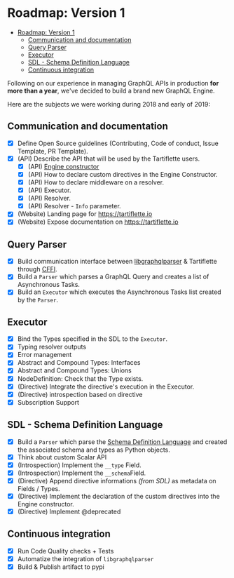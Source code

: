 # Roadmap: Version 1

- [Roadmap: Version 1](#roadmap-version-1)
  - [Communication and documentation](#communication-and-documentation)
  - [Query Parser](#query-parser)
  - [Executor](#executor)
  - [SDL - Schema Definition Language](#sdl---schema-definition-language)
  - [Continuous integration](#continuous-integration)

Following on our experience in managing GraphQL APIs in production **for more than a year**, we've decided to build a brand new GraphQL Engine.

Here are the subjects we were working during 2018 and early of 2019:

## Communication and documentation

* [x] Define Open Source guidelines (Contributing, Code of conduct, Issue Template, PR Template).
* [X] (API) Describe the API that will be used by the Tartiflette users.
  * [x] (API) [Engine constructor](https://github.com/dailymotion/tartiflette/blob/master/docs/API.md#engine-initialization)
  * [X] (API) How to declare custom directives in the Engine Constructor.
  * [X] (API) How to declare middleware on a resolver.
  * [X] (API) Executor.
  * [x] (API) Resolver.
  * [x] (API) Resolver - `Info` parameter.
* [x] (Website) Landing page for https://tartiflette.io
* [x] (Website) Expose documentation on https://tartiflette.io

## Query Parser

* [x] Build communication interface between [libgraphqlparser](https://github.com/graphql/libgraphqlparser) & Tartiflette through [CFFI](https://cffi.readthedocs.io).
* [x] Build a `Parser` which parses a GraphQL Query and creates a list of Asynchronous Tasks.
* [x] Build an `Executor` which executes the Asynchronous Tasks list created by the `Parser`.

## Executor

* [x] Bind the Types specified in the SDL to the `Executor`.
* [x] Typing resolver outputs
* [x] Error management
* [X] Abstract and Compound Types: Interfaces
* [x] Abstract and Compound Types: Unions
* [X] NodeDefinition: Check that the Type exists.
* [X] (Directive) Integrate the directive's execution in the Executor.
* [X] (Directive) introspection based on directive
* [X] Subscription Support

## SDL - Schema Definition Language

* [x] Build a `Parser` which parse the [Schema Definition Language](https://github.com/facebook/graphql/blob/master/spec/Section%202%20--%20Language.md) and created the associated schema and types as Python objects.
* [X] Think about custom Scalar API
* [x] (Introspection) Implement the `__type` Field.
* [x] (Introspection) Implement the `__schema`Field.
* [X] (Directive) Append directive informations _(from SDL)_ as metadata on Fields / Types.
* [X] (Directive) Implement the declaration of the custom directives into the Engine constructor.
* [X] (Directive) Implement @deprecated

## Continuous integration

* [x] Run Code Quality checks + Tests
* [x] Automatize the integration of `libgraphqlparser`
* [X] Build & Publish artifact to pypi